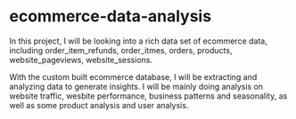 # ecommerce-data-analysis

In this project, I will be looking into a rich data set of ecommerce data, including order_item_refunds, order_itmes, orders, products, website_pageviews, website_sessions.

With the custom built ecommerce database, I will be extracting and analyzing data to generate insights. I will be mainly doing analysis on website traffic, wesbite performance, business patterns and seasonality, as well as some product analysis and user analysis.
